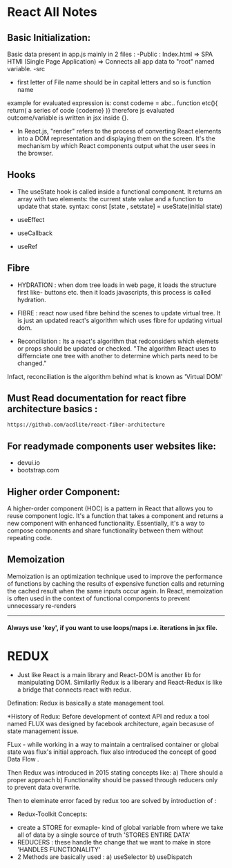 # React All Notes
## Basic Initialization:  
Basic data present in app.js mainly in 2 files :
-Public : Index.html => SPA HTMl  (Single Page Application) => Connects all app data to "root" named variable.
-src 

* first letter of File name should be in capital letters and so is function name 

example for evaluated expression is:
const codeme = abc.. 
function etc(){
return(
    a series of code {codeme}
)}
therefore js evaluated outcome/variable is written in jsx inside {}.  

* In React.js, "render" refers to the process of converting React elements into a DOM representation 
 and displaying them on the screen. It's the mechanism by which React components output what the user sees in the browser.

## Hooks
* The useState hook is called inside a functional component. It returns an array with two elements: 
the current state value and a function to update that state.
syntax: 
const [state , setstate] = useState(initial state)

* useEffect 

* useCallback

* useRef

## Fibre
* HYDRATION : when dom tree loads in web page, it loads the structure first like- buttons etc. then it loads javascripts,
this process is called hydration.

* FIBRE : react now used fibre behind the scenes to update virtual tree. It is just an updated react's algorithm which uses
fibre for updating virtual dom. 

* Reconciliation : Its a react's algorithm that redconsiders which elemets or props should be updated or checked.
"The algorithm React uses to differnciate one tree with another to determine which parts need to be changed."
 
Infact, reconciliation is the algorithm behind what is known as 'Virtual DOM'


## Must Read documentation for react fibre architecture basics : 

``` https://github.com/acdlite/react-fiber-architecture ```

## For readymade components user websites like:
- devui.io 
- bootstrap.com

## Higher order Component:
A higher-order component (HOC) is a pattern in React that allows you to reuse component logic. It's a function that takes a component and returns a new component with enhanced functionality. Essentially, it's a way to compose components and share functionality between them without repeating code.

## Memoization
Memoization is an optimization technique used to improve the performance of functions by caching the results of expensive function calls and returning the cached result when the same inputs occur again. In React, memoization is often used in the context of functional components to prevent unnecessary re-renders 
<hr>

#### Always use 'key', if you want to use loops/maps i.e. iterations in jsx file.

# REDUX
* Just like React is a main library and React-DOM is another lib for manipulating DOM. 
Similarlly Redux is a liberary and React-Redux is like a bridge that connects react with redux.

Defination: Redux is basically a state management tool.

*History of Redux: 
Before development of context API and redux a tool named FLUX was designed by facebook architecture, again becasuse of state management issue.

FLux - while working in a way to maintain a centralised container or global state was flux's initial approach.
flux also introduced the concept of good Data Flow .

Then Redux was introduced in 2015 stating concepts like:
a) There should a proper approach
b) Functionality should be passed through reducers only to prevent data overwrite.

Then to eleminate error faced by redux too are solved by introduction of : 
* Redux-Toolkit Concepts:
- create a STORE for exmaple-  kind of global variable from where we take all of data by a single source of truth 'STORES ENTIRE DATA' 
- REDUCERS : these handle the change that we want to make in store 'HANDLES FUNCTIONALITY'
- 2 Methods are basically used : 
a) useSelector 
b) useDispatch 